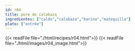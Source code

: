 ```yaml
---
id: r04
title: pure de calabaza
ingredientes: ["caldo","calabaza","harina","matequilla"]
plato: ["entrée"]
---
```


{{< readFile file="./html/recipes/r04.html">}}
{{< readFile file="./html/images/r04_image.html">}}